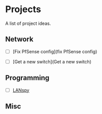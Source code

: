 # Projects

A list of project ideas.

## Network

- [ ] [Fix PfSense config](fix PfSense config)
- [ ] [Get a new switch](Get a new switch)


## Programming

- [ ] [LANspy](LANspy)

## Misc
